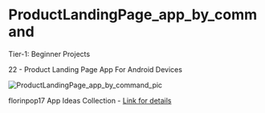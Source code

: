 # ProductLandingPage_app_by_command

Tier-1: Beginner Projects

22 - Product Landing Page App For Android Devices

![ProductLandingPage_app_by_command_pic](https://user-images.githubusercontent.com/50905347/129814786-67fdd41f-277b-47b1-9c48-94f168242ab4.png)

florinpop17 App Ideas Collection - [Link for details](https://github.com/florinpop17/app-ideas)
